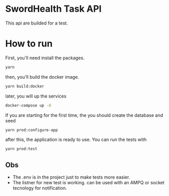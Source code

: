 # SwordHealth Task API

This api are builded for a test.

# How to run

First, you'll need install the packages.

```sh
yarn 
```

then, you'll build the docker image.

```sh
yarn build:docker
```

later, you will up the services

```sh
docker-compose up -d
```

If you are starting for the first time, the you should create the database and seed
```sh
yarn prod:configure-app
```

after this, the application is ready to use. You can run the tests with
```sh
yarn prod:test
```

## Obs
 - The .env is in the project just to make tests more easier.
 - The listner for new test is working. can be used with an AMPQ or socket tecnology for notification.